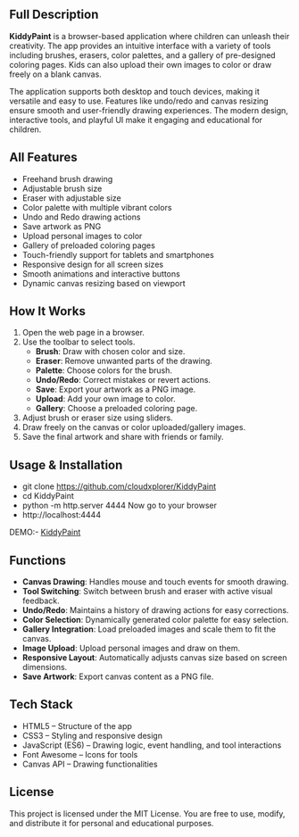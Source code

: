 ## Full Description
**KiddyPaint** is a browser-based application where children can unleash their creativity. The app provides an intuitive interface with a variety of tools including brushes, erasers, color palettes, and a gallery of pre-designed coloring pages. Kids can also upload their own images to color or draw freely on a blank canvas.  

The application supports both desktop and touch devices, making it versatile and easy to use. Features like undo/redo and canvas resizing ensure smooth and user-friendly drawing experiences. The modern design, interactive tools, and playful UI make it engaging and educational for children.

## All Features
-  Freehand brush drawing
-  Adjustable brush size
-  Eraser with adjustable size
-  Color palette with multiple vibrant colors
-  Undo and  Redo drawing actions
-  Save artwork as PNG
-  Upload personal images to color
-  Gallery of preloaded coloring pages
-  Touch-friendly support for tablets and smartphones
-  Responsive design for all screen sizes
-  Smooth animations and interactive buttons
-  Dynamic canvas resizing based on viewport

## How It Works
1. Open the web page in a browser.
2. Use the toolbar to select tools.
   - **Brush**: Draw with chosen color and size.
   - **Eraser**: Remove unwanted parts of the drawing.
   - **Palette**: Choose colors for the brush.
   - **Undo/Redo**: Correct mistakes or revert actions.
   - **Save**: Export your artwork as a PNG image.
   - **Upload**: Add your own image to color.
   - **Gallery**: Choose a preloaded coloring page.
3. Adjust brush or eraser size using sliders.
4. Draw freely on the canvas or color uploaded/gallery images.
5. Save the final artwork and share with friends or family.

## Usage & Installation
- git clone https://github.com/cloudxplorer/KiddyPaint
- cd KiddyPaint
- python -m http.server 4444
Now go to your browser
- http://localhost:4444

DEMO:- [KiddyPaint](https://cloudxplorer.github.io/KiddyPaint/)

## Functions
- **Canvas Drawing**: Handles mouse and touch events for smooth drawing.
- **Tool Switching**: Switch between brush and eraser with active visual feedback.
- **Undo/Redo**: Maintains a history of drawing actions for easy corrections.
- **Color Selection**: Dynamically generated color palette for easy selection.
- **Gallery Integration**: Load preloaded images and scale them to fit the canvas.
- **Image Upload**: Upload personal images and draw on them.
- **Responsive Layout**: Automatically adjusts canvas size based on screen dimensions.
- **Save Artwork**: Export canvas content as a PNG file.

## Tech Stack
- HTML5 – Structure of the app
- CSS3 – Styling and responsive design
- JavaScript (ES6) – Drawing logic, event handling, and tool interactions
- Font Awesome – Icons for tools
- Canvas API – Drawing functionalities

## License
This project is licensed under the MIT License.
You are free to use, modify, and distribute it for personal and educational purposes.

